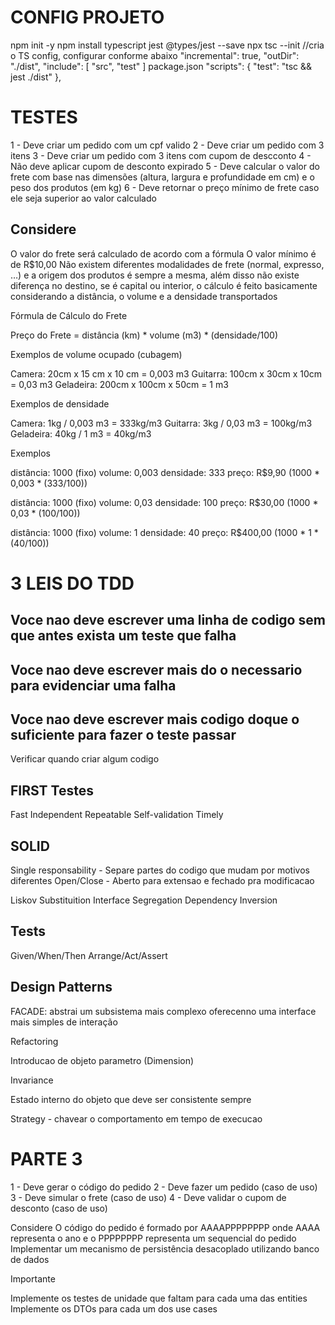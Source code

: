 # CONFIG PROJETO
npm init -y
npm install typescript jest @types/jest --save
npx tsc --init //cria o TS config, configurar conforme abaixo
    "incremental": true,
    "outDir": "./dist",
    "include": [
        "src",
        "test"
    ]
package.json
    "scripts": {
        "test": "tsc && jest ./dist"
    },

# TESTES
1 - Deve criar um pedido com um cpf valido
2 - Deve criar um pedido com 3 itens
3 - Deve criar um pedido com 3 itens com cupom de descconto
4 - Não deve aplicar cupom de desconto expirado
5 - Deve calcular o valor do frete com base nas dimensões (altura, largura e profundidade em cm) e o peso dos produtos (em kg)
6 - Deve retornar o preço mínimo de frete caso ele seja superior ao valor calculado


## Considere
O valor do frete será calculado de acordo com a fórmula
O valor mínimo é de R$10,00
Não existem diferentes modalidades de frete (normal, expresso, …) e a origem dos produtos é sempre a mesma, além disso não existe diferença no destino, se é capital ou interior, o cálculo é feito basicamente considerando a distância, o volume e a densidade transportados

Fórmula de Cálculo do Frete

Preço do Frete = distância (km) * volume (m3) * (densidade/100)

Exemplos de volume ocupado (cubagem)

Camera: 20cm x 15 cm x 10 cm = 0,003 m3
Guitarra: 100cm x 30cm x 10cm = 0,03 m3
Geladeira: 200cm x 100cm x 50cm = 1 m3

Exemplos de densidade

Camera: 1kg / 0,003 m3 = 333kg/m3
Guitarra: 3kg / 0,03 m3 = 100kg/m3
Geladeira: 40kg / 1 m3 = 40kg/m3

Exemplos

distância: 1000 (fixo)
volume: 0,003
densidade: 333
preço: R$9,90 (1000 * 0,003 * (333/100))

distância: 1000 (fixo)
volume: 0,03
densidade: 100
preço: R$30,00 (1000 * 0,03 * (100/100))

distância: 1000 (fixo)
volume: 1
densidade: 40
preço: R$400,00 (1000 * 1 * (40/100))

# 3 LEIS DO TDD
## Voce nao deve escrever uma linha de codigo sem que antes exista um teste que falha
## Voce nao deve escrever mais do o necessario para evidenciar uma falha
## Voce nao deve escrever mais codigo doque o suficiente para fazer o teste passar

Verificar quando criar algum codigo

## FIRST Testes
Fast
Independent
Repeatable
Self-validation
Timely

##  SOLID
Single responsability - Separe partes do codigo que mudam por motivos diferentes
Open/Close - Aberto para  extensao e fechado pra modificacao

Liskov Substituition
Interface Segregation
Dependency  Inversion

##  Tests
Given/When/Then
Arrange/Act/Assert

##  Design Patterns
FACADE: abstrai um subsistema mais complexo oferecenno uma interface mais simples de interação

Refactoring

Introducao  de objeto parametro (Dimension)

Invariance

Estado  interno do objeto  que deve  ser  consistente sempre

Strategy - chavear o comportamento em  tempo de execucao







# PARTE 3

1 - Deve gerar o código do pedido
2 - Deve fazer um pedido (caso de uso)
3 - Deve simular o frete (caso de uso)
4 - Deve validar o cupom de desconto (caso de uso)


Considere
O código do pedido é formado por AAAAPPPPPPPP onde AAAA representa o ano e o PPPPPPPP representa um sequencial do pedido
Implementar um mecanismo de persistência desacoplado utilizando banco de dados

Importante


Implemente os testes de unidade que faltam para cada uma das entities
Implemente os DTOs para cada um dos use cases